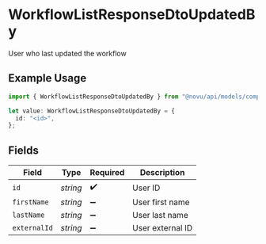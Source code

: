 # WorkflowListResponseDtoUpdatedBy

User who last updated the workflow

## Example Usage

```typescript
import { WorkflowListResponseDtoUpdatedBy } from "@novu/api/models/components";

let value: WorkflowListResponseDtoUpdatedBy = {
  id: "<id>",
};
```

## Fields

| Field              | Type               | Required           | Description        |
| ------------------ | ------------------ | ------------------ | ------------------ |
| `id`               | *string*           | :heavy_check_mark: | User ID            |
| `firstName`        | *string*           | :heavy_minus_sign: | User first name    |
| `lastName`         | *string*           | :heavy_minus_sign: | User last name     |
| `externalId`       | *string*           | :heavy_minus_sign: | User external ID   |